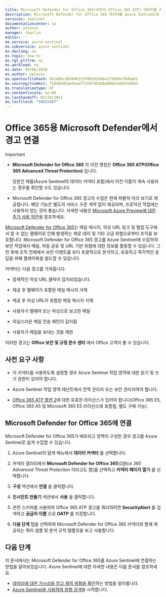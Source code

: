 ```yaml
---
title: Microsoft Defender for Office 365(이전의 Office 365 ATP) 데이터를 Azure Sentinel에 연결 | Microsoft Docs
description: Microsoft Defender for Office 365 데이터를 Azure Sentinel에 수집하여 가시성을 확보하고 자동화된 응답 시나리오를 빌드합니다.
services: sentinel
documentationcenter: na
author: yelevin
manager: rkarlin
editor: ''
ms.service: azure-sentinel
ms.subservice: azure-sentinel
ms.devlang: na
ms.topic: how-to
ms.tgt_pltfrm: na
ms.workload: na
ms.date: 09/06/2020
ms.author: yelevin
ms.openlocfilehash: d5140bcd85606213f00185d4ba1f50dbe70dba63
ms.sourcegitcommit: f28ebb95ae9aaaff3f87d8388a09b41e0b3445b5
ms.translationtype: HT
ms.contentlocale: ko-KR
ms.lasthandoff: 03/29/2021
ms.locfileid: "94655497"
---
```

# <a name="connect-alerts-from-microsoft-defender-for-office-365"></a>Office 365용 Microsoft Defender에서 경고 연결 

> [!IMPORTANT]
>
> - **Microsoft Defender for Office 365** 의 이전 명칭은 **Office 365 ATP(Office 365 Advanced Threat Protection)** 입니다.
>
>     당분간 제품(Azure Sentinel의 데이터 커넥터 포함)에서 이전 이름이 계속 사용되는 경우를 확인할 수도 있습니다.
>
> - Microsoft Defender for Office 365 경고의 수집은 현재 퍼블릭 미리 보기로 제공됩니다. 해당 기능은 별도의 서비스 수준 계약 없이 제공되며, 프로덕션 작업에는 사용하지 않는 것이 좋습니다. 자세한 내용은 [Microsoft Azure Preview에 대한 추가 사용 약관](https://azure.microsoft.com/support/legal/preview-supplemental-terms/)을 참조하세요.
 
[Microsoft Defender for Office 365](/office365/servicedescriptions/office-365-advanced-threat-protection-service-description)는 메일 메시지, 악성 URL 링크 및 협업 도구에서 알 수 없는 맬웨어로 인해 발생하는 제로 데이 및 기타 고급 위협으로부터 조직을 보호합니다. Microsoft Defender for Office 365 경고를 Azure Sentinel에 수집하여 보안 작업에서 메일, 파일 공유 및 URL 기반 위협에 대한 정보를 활용할 수 있습니다. 그런 후에 조직 전체에서 보안 이벤트를 보다 포괄적으로 분석하고, 유효하고 즉각적인 응답을 위해 플레이북을 빌드할 수 있습니다.

커넥터는 다음 경고를 가져옵니다.

- 잠재적인 악성 URL 클릭이 감지되었습니다. 

- 제공 후 맬웨어가 포함된 메일 메시지 삭제

- 제공 후 피싱 URL이 포함된 메일 메시지 삭제 

- 사용자가 맬웨어 또는 피싱으로 보고한 메일 

- 의심스러운 메일 전송 패턴이 감지됨 

- 사용자가 메일을 보내는 것을 제한 

이러한 경고는 **Office 보안 및 규정 준수 센터** 에서 Office 고객이 볼 수 있습니다.

## <a name="prerequisites"></a>사전 요구 사항

- 이 커넥터를 사용하도록 설정할 경우 Azure Sentinel 작업 영역에 대한 읽기 및 쓰기 권한이 있어야 합니다.

- Azure Sentinel 작업 영역 테넌트에서 전역 관리자 또는 보안 관리자여야 합니다.

- [Office 365 ATP 플랜 2](/microsoft-365/security/office-365-security/office-365-atp#office-365-atp-plan-1-and-plan-2)에 대한 유효한 라이선스가 있어야 합니다(Office 365 E5, Office 365 A5 및 Microsoft 365 E5 라이선스에 포함됨, 별도 구매 가능). 

## <a name="connect-to-microsoft-defender-for-office-365"></a>Microsoft Defender for Office 365에 연결

Microsoft Defender for Office 365가 배포되고 정책이 구성된 경우 경고를 Azure Sentinel로 쉽게 수집할 수 있습니다.

1. Azure Sentinel의 탐색 메뉴에서 **데이터 커넥터** 를 선택합니다.

1. 커넥터 갤러리에서 **Microsoft Defender for Office 365**(*Office 365 Advanced Threat Protection* 이라고도 함)를 선택하고 **커넥터 페이지 열기** 를 선택합니다.

1. **구성** 섹션에서 **연결** 을 클릭합니다. 

1. **인시던트 만들기** 섹션에서 **사용** 을 클릭합니다.

1. 관련 스키마를 사용하여 Office 365 ATP 경고를 쿼리하려면 **SecurityAlert** 를 검색하고 **공급자 이름** 으로 **OATP** 를 지정합니다.

1. **다음 단계** 탭을 선택하여 Microsoft Defender for Office 365 커넥터와 함께 제공되는 쿼리 샘플 및 분석 규칙 템플릿을 보고 사용합니다.

## <a name="next-steps"></a>다음 단계

이 문서에서는 Microsoft Defender for Office 365를 Azure Sentinel에 연결하는 방법을 알아보았습니다. Azure Sentinel에 대한 자세한 내용은 다음 문서를 참조하세요.
- [데이터에 대한 가시성을 얻고 재적 위협을 확인](quickstart-get-visibility.md)하는 방법을 알아봅니다.
- [Azure Sentinel을 사용하여 위협 검색](./tutorial-detect-threats-built-in.md)을 시작합니다.